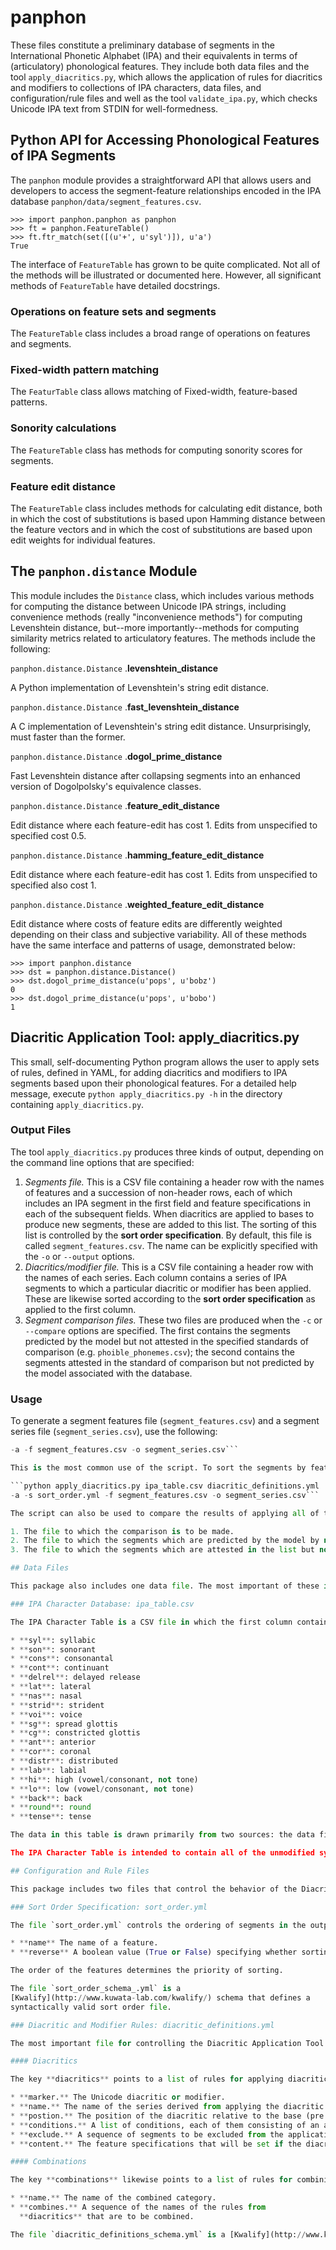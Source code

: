 # panphon

These files constitute a preliminary database of segments in the International Phonetic Alphabet (IPA) and their equivalents in terms of (articulatory) phonological features. They include both data files and the tool `apply_diacritics.py`, which allows the application of rules for diacritics and modifiers to collections of IPA characters, data files, and configuration/rule files and well as the tool `validate_ipa.py`, which checks Unicode IPA text from STDIN for well-formedness.

## Python API for Accessing Phonological Features of IPA Segments

The `panphon` module provides a straightforward API that allows users and developers to access the segment-feature relationships encoded in the IPA database `panphon/data/segment_features.csv`.

    >>> import panphon.panphon as panphon
    >>> ft = panphon.FeatureTable()
    >>> ft.ftr_match(set([(u'+', u'syl')]), u'a')
	True

The interface of `FeatureTable` has grown to be quite complicated. Not all of the methods will be illustrated or documented here. However, all significant methods of `FeatureTable` have detailed docstrings.

### Operations on feature sets and segments

The `FeatureTable` class includes a broad range of operations on features and segments.

### Fixed-width pattern matching

The `FeaturTable` class allows matching of Fixed-width, feature-based patterns.

### Sonority calculations

The `FeatureTable` class has methods for computing sonority scores for segments.

### Feature edit distance

The `FeatureTable` class includes methods for calculating edit distance, both in which the cost of substitutions is based upon Hamming distance between the feature vectors and in which the cost of substitutions are based upon edit weights for individual features.

## The ```panphon.distance``` Module

This module includes the ```Distance``` class, which includes various methods for computing the distance between Unicode IPA strings, including convenience methods (really "inconvenience methods") for computing Levenshtein distance, but--more importantly--methods for computing similarity metrics related to articulatory features. The methods include the following:

```panphon.distance.Distance``` .**levenshtein_distance**

A Python implementation of Levenshtein's string edit distance.

```panphon.distance.Distance``` .**fast_levenshtein_distance**

A C implementation of Levenshtein's string edit distance. Unsurprisingly, must faster than the former.

```panphon.distance.Distance``` .**dogol_prime_distance**

Fast Levenshtein distance after collapsing segments into an enhanced version of Dogolpolsky's equivalence classes.

```panphon.distance.Distance``` .**feature_edit_distance**

Edit distance where each feature-edit has cost 1. Edits from unspecified to specified cost 0.5.

```panphon.distance.Distance``` .**hamming_feature_edit_distance**

Edit distance where each feature-edit has cost 1. Edits from unspecified to specified also cost 1.

```panphon.distance.Distance``` .**weighted_feature_edit_distance**

Edit distance where costs of feature edits are differently weighted depending on their class and subjective variability. All of these methods have the same interface and patterns of usage, demonstrated below:


    >>> import panphon.distance
    >>> dst = panphon.distance.Distance()
    >>> dst.dogol_prime_distance(u'pops', u'bobz')
    0
    >>> dst.dogol_prime_distance(u'pops', u'bobo')
    1

## Diacritic Application Tool: apply_diacritics.py

This small, self-documenting Python program allows the user to apply sets of rules, defined in YAML, for adding diacritics and modifiers to IPA segments based upon their phonological features. For a detailed help message, execute `python apply_diacritics.py -h` in the directory containing `apply_diacritics.py`.

### Output Files

The tool `apply_diacritics.py` produces three kinds of output, depending on the command line options that are specified:

1. *Segments file.* This is a CSV file containing a header row with the names of features and a succession of non-header rows, each of which includes an IPA segment in the first field and feature specifications in each of the subsequent fields. When diacritics are applied to bases to produce new segments, these are added to this list. The sorting of this list is controlled by the **sort order specification**. By default, this file is called ```segment_features.csv```. The name can be explicitly specified with the `-o` or `--output` options.
2. *Diacritics/modifier file.* This is a CSV file containing a header row with the names of each series. Each column contains a series of IPA segments to which a particular diacritic or modifier has been applied. These are likewise sorted according to the **sort order specification** as applied to the first column.
3. *Segment comparison files.* These two files are produced when the `-c` or `--compare` options are specified. The first contains the segments predicted by the model but not attested in the specified standards of comparison (e.g. `phoible_phonemes.csv`); the second contains the segments attested in the standard of comparison but not predicted by the model associated with the database.

### Usage

To generate a segment features file (```segment_features.csv```) and a segment series file (```segment_series.csv```), use the following:

```python apply_diacritics.py ipa_table.csv diacritic_definitions.yml
-a -f segment_features.csv -o segment_series.csv```

This is the most common use of the script. To sort the segments by feature specification, include a sort order file with the `-s` or `--sort` option:

```python apply_diacritics.py ipa_table.csv diacritic_definitions.yml
-a -s sort_order.yml -f segment_features.csv -o segment_series.csv```

The script can also be used to compare the results of applying all of the diacritics/modifiers in ```diacritic_definitions.yml``` to the segments in ```ipa_table.csv``` to other lists of phonemes (e.g. from the PHOIBLE database). This is done with the `-c` or `--compare` option, which takes three arguments:

1. The file to which the comparison is to be made.
2. The file to which the segments which are predicted by the model by not attested in the list are to be written.
3. The file to which the segments which are attested in the list but not predicted by the model are to be written.

## Data Files

This package also includes one data file. The most important of these is ipa_table.csv, a CSV table of IPA characters with definitions in terms of phonological features.

### IPA Character Database: ipa_table.csv

The IPA Character Table is a CSV file in which the first column contains an IPA segment and each subsequent column contains a phonological feature, coded as +, -, or 0. The features are as follows:

* **syl**: syllabic
* **son**: sonorant
* **cons**: consonantal
* **cont**: continuant
* **delrel**: delayed release
* **lat**: lateral
* **nas**: nasal
* **strid**: strident
* **voi**: voice
* **sg**: spread glottis
* **cg**: constricted glottis
* **ant**: anterior
* **cor**: coronal
* **distr**: distributed
* **lab**: labial
* **hi**: high (vowel/consonant, not tone)
* **lo**: low (vowel/consonant, not tone)
* **back**: back
* **round**: round
* **tense**: tense

The data in this table is drawn primarily from two sources: the data files for [HsSPE](https://github.com/dmort27/HsSPE) and Bruce Hayes's [feature spreadsheet](http://www.linguistics.ucla.edu/people/hayes/IP/#features).

The IPA Character Table is intended to contain all of the unmodified symbols in IPA, as well as all common affricates and dually-articulated segments. It is meant to be augmented by the rule-driven application of diacritics and modifiers.

## Configuration and Rule Files

This package includes two files that control the behavior of the Diacritic Application Tool. These are intended to be edited by the end user. Both are written in [YAML](http://www.yaml.org/), a human-readable and editable data serialization standard.

### Sort Order Specification: sort_order.yml

The file `sort_order.yml` controls the ordering of segments in the output of the Diacritic Application Tool. It is a sequence of maps, each with two fields:

* **name** The name of a feature.
* **reverse** A boolean value (True or False) specifying whether sorting on the named feature will be reversed or not.

The order of the features determines the priority of sorting.

The file `sort_order_schema_.yml` is a
[Kwalify](http://www.kuwata-lab.com/kwalify/) schema that defines a
syntactically valid sort order file.

### Diacritic and Modifier Rules: diacritic_definitions.yml

The most important file for controlling the Diacritic Application Tool is `diacritic_definitions.yml`, a list of rules for applying diacritics and modifiers to IPA segments based on their phonological features. It has two sections, **diacritics** and **combinations**. Each of these is the key to an item in the top-level map.

#### Diacritics

The key **diacritics** points to a list of rules for applying diacritics/modifiers to bases. Each rule is a map with the following fields:

* **marker.** The Unicode diacritic or modifier.
* **name.** The name of the series derived from applying the diacritic or modifier.
* **postion.** The position of the diacritic relative to the base (pre or post).
* **conditions.** A list of conditions, each of them consisting of an associative array of feature specifications, under which the diacritic or modifier will be applied to a base.
* **exclude.** A sequence of segments to be excluded from the application of the diacritic/modifier even if they match the conditions.
* **content.** The feature specifications that will be set if the diacritic or modifier is applied, given as a map of feature specifications.

#### Combinations

The key **combinations** likewise points to a list of rules for combining the rules in **diacritics**. These rules are very simple, and include only the following fields:

* **name.** The name of the combined category.
* **combines.** A sequence of the names of the rules from
  **diacritics** that are to be combined.

The file `diacritic_definitions_schema.yml` is a [Kwalify](http://www.kuwata-lab.com/kwalify/) schema that defines a syntactically valid diacritics definition file.

